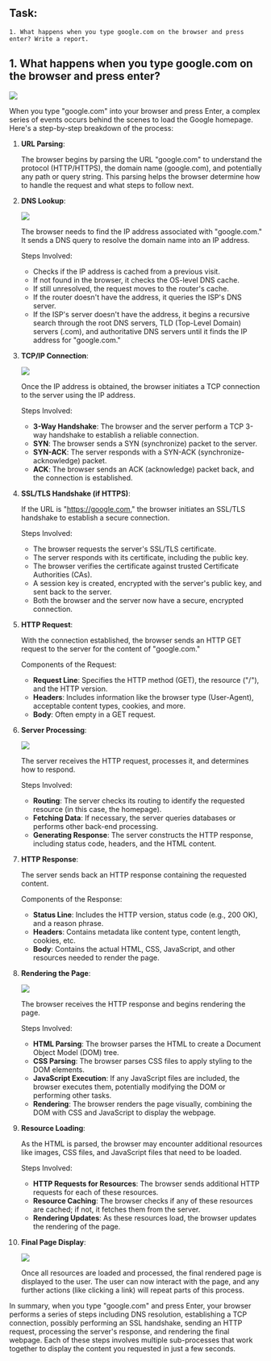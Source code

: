 ## Task:
```
1. What happens when you type google.com on the browser and press enter? Write a report.
```
## 1. What happens when you type google.com on the browser and press enter?

<img src="url.PNG">

When you type "google.com" into your browser and press Enter, a complex series of events occurs behind the scenes to load the Google homepage. Here's a step-by-step breakdown of the process:
1. **URL Parsing**:

    The browser begins by parsing the URL "google.com" to understand the protocol (HTTP/HTTPS), the domain name (google.com), and potentially any path or query string. This parsing helps the browser determine how to handle the request and what steps to follow next.

2. **DNS Lookup**:

    <img src="dns.png">

    The browser needs to find the IP address associated with "google.com." It sends a DNS query to resolve the domain name into an IP address.

    Steps Involved:
   
    - Checks if the IP address is cached from a previous visit.
    - If not found in the browser, it checks the OS-level DNS cache.
    - If still unresolved, the request moves to the router's cache.
    - If the router doesn't have the address, it queries the ISP's DNS server.
    - If the ISP's server doesn't have the address, it begins a recursive search through the root DNS servers, TLD (Top-Level Domain) servers (.com), and authoritative DNS servers until it finds the IP address for "google.com."

4. **TCP/IP Connection**:

    <img src="connection.png">

    Once the IP address is obtained, the browser initiates a TCP connection to the server using the IP address.

    Steps Involved:

    - **3-Way Handshake**: The browser and the server perform a TCP 3-way handshake to establish a reliable connection.
    - **SYN**: The browser sends a SYN (synchronize) packet to the server.
    - **SYN-ACK**: The server responds with a SYN-ACK (synchronize-acknowledge) packet.
    - **ACK**: The browser sends an ACK (acknowledge) packet back, and the connection is established.

5. **SSL/TLS Handshake (if HTTPS)**:

    If the URL is "https://google.com," the browser initiates an SSL/TLS handshake to establish a secure connection.

    Steps Involved:

    - The browser requests the server's SSL/TLS certificate.
    - The server responds with its certificate, including the public key.
    - The browser verifies the certificate against trusted Certificate Authorities (CAs).
    - A session key is created, encrypted with the server's public key, and sent back to the server.
    - Both the browser and the server now have a secure, encrypted connection.

6. **HTTP Request**:

    With the connection established, the browser sends an HTTP GET request to the server for the content of "google.com."

    Components of the Request:

    - **Request Line**: Specifies the HTTP method (GET), the resource ("/"), and the HTTP version.
    - **Headers**: Includes information like the browser type (User-Agent), acceptable content types, cookies, and more.
    - **Body**: Often empty in a GET request.

7. **Server Processing**:

    <img src="server.jpg">

    The server receives the HTTP request, processes it, and determines how to respond.

    Steps Involved:

    - **Routing**: The server checks its routing to identify the requested resource (in this case, the homepage).
    - **Fetching Data**: If necessary, the server queries databases or performs other back-end processing.
    - **Generating Response**: The server constructs the HTTP response, including status code, headers, and the HTML content.

8. **HTTP Response**:

    The server sends back an HTTP response containing the requested content.

    Components of the Response:

    - **Status Line**: Includes the HTTP version, status code (e.g., 200 OK), and a reason phrase.
    - **Headers**: Contains metadata like content type, content length, cookies, etc.
    - **Body**: Contains the actual HTML, CSS, JavaScript, and other resources needed to render the page.

9. **Rendering the Page**:

    <img src="client.jpg">

    The browser receives the HTTP response and begins rendering the page.

    Steps Involved:

    - **HTML Parsing**: The browser parses the HTML to create a Document Object Model (DOM) tree.
    - **CSS Parsing**: The browser parses CSS files to apply styling to the DOM elements.
    - **JavaScript Execution**: If any JavaScript files are included, the browser executes them, potentially modifying the DOM or performing other tasks.
    - **Rendering**: The browser renders the page visually, combining the DOM with CSS and JavaScript to display the webpage.

10. **Resource Loading**:

    As the HTML is parsed, the browser may encounter additional resources like images, CSS files, and JavaScript files that need to be loaded.

    Steps Involved:

    - **HTTP Requests for Resources**: The browser sends additional HTTP requests for each of these resources.
    - **Resource Caching**: The browser checks if any of these resources are cached; if not, it fetches them from the server.
    - **Rendering Updates**: As these resources load, the browser updates the rendering of the page.

11. **Final Page Display**:

    <img src="result.PNG">

    Once all resources are loaded and processed, the final rendered page is displayed to the user. The user can now interact with the page, and any further actions (like clicking a link) will repeat parts of this process.

In summary, when you type "google.com" and press Enter, your browser performs a series of steps including DNS resolution, establishing a TCP connection, possibly performing an SSL handshake, sending an HTTP request, processing the server's response, and rendering the final webpage. Each of these steps involves multiple sub-processes that work together to display the content you requested in just a few seconds.
